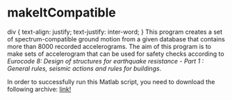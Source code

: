 # makeItCompatible
div {
  text-align: justify;
  text-justify: inter-word;
}
This program creates a set of spectrum-compatible ground motion from a given database that contains more than 8000 recorded accelerograms. The aim of this program is to make sets of accelerogram that can be used for safety checks according to *Eurocode 8: Design of structures for earthquake resistance - Part 1 : General rules, seismic actions and rules for buildings*.

In order to successfully run this Matlab script, you need to download the following archive:   <a href="https://www.w3schools.com/">link!</a> 
